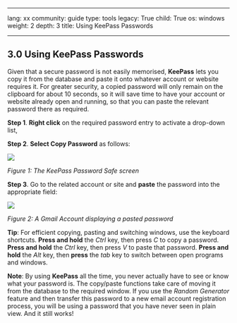 

---

lang: xx
community: guide
type: tools
legacy: True
child: True
os: windows
weight: 2
depth: 3
title: Using KeePass Passwords 

---

## 3.0 Using KeePass Passwords ##

Given that a secure password is not easily memorised, **KeePass**
lets you copy it from the database and paste it onto whatever account
or website requires it. For greater security, a copied password will
only remain on the clipboard for about 10 seconds, so it will save time
to have your account or website already open and running, so that you
can paste the relevant password there as required. 

**Step 1**. **Right click** on the required password entry to activate a drop-down list, 

**Step 2**. **Select Copy Password** as follows:

![](/sbox/screen/keepass-en-1/37.png)

*Figure 1: The KeePass Password Safe screen*

**Step 3**. Go to the related account or site and **paste** the password into the appropriate field:

![](/sbox/screen/keepass-en-1/38.png)

*Figure 2: A Gmail Account displaying a pasted password*

**Tip**: For efficient copying, pasting and switching windows, use the keyboard shortcuts. **Press and hold** the *Ctrl* key, then press *C* to copy a password. **Press and hold** the *Ctrl* key, then press *V* to paste that password. **Press and hold** the *Alt* key, then **press** the *tab* key to switch between open programs and windows.

**Note**: By using **KeePass** all the time, you never actually have to see or know what your password is. The copy/paste functions take care of moving it from the database to the required window. If you use the *Random Generator* feature and then transfer this password to a new email account registration process, you will be using a password that you have never seen in plain view. And it still works!


